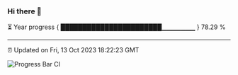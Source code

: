 ### Hi there 👋

⏳ Year progress { ███████████████████████▁▁▁▁▁▁▁ } 78.29 %

---

⏰ Updated on Fri, 13 Oct 2023 18:22:23 GMT

![Progress Bar CI](https://github.com/ZhaoGui/ZhaoGui/workflows/Progress%20Bar%20CI/badge.svg)
